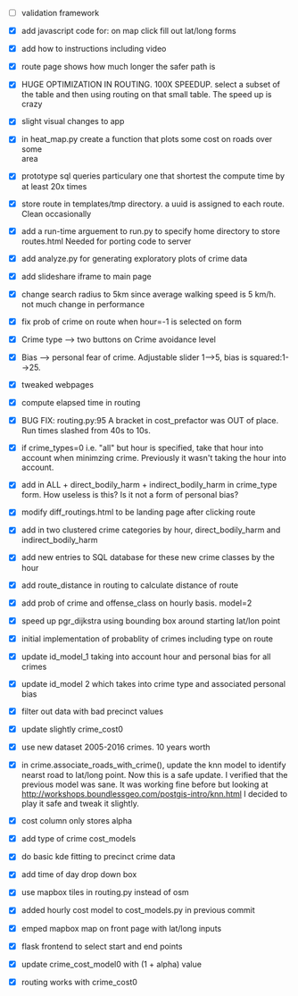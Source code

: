 - [ ] validation framework
- [x] add javascript code for: on map click fill out lat/long forms
- [x] add how to instructions including video
- [x] route page shows how much longer the safer path is

- [x] HUGE OPTIMIZATION IN ROUTING. 100X SPEEDUP. select a subset of the table
      and then using routing on that small table. The speed up is crazy
- [x] slight visual changes to app      

- [x] in heat_map.py create a function that plots some cost on roads over some  
      area
- [x] prototype sql queries particulary one that shortest the compute time by at least
      20x times

- [x] store route in templates/tmp directory. a uuid is assigned to each route.
      Clean occasionally
- [x] add a run-time arguement to run.py to specify home directory to store
      routes.html Needed for porting code to server
- [x] add analyze.py for generating exploratory plots of crime data

- [x] add slideshare iframe to main page

- [x] change search radius to 5km since average walking speed is 5 km/h. not
      much change in performance
- [x] fix prob of crime on route when hour=-1 is selected on form

- [x] Crime type --> two buttons on Crime avoidance level
- [x] Bias --> personal fear of crime. Adjustable slider 1-->5, bias is squared:1-->25.
- [x] tweaked webpages

- [x] compute elapsed time in routing
- [x] BUG FIX: routing.py:95 A bracket in cost_prefactor was OUT of place. Run times
      slashed from 40s to 10s.
- [x] if crime_types=0 i.e. "all" but hour is specified, take that hour into account when minimzing crime.
      Previously it wasn't taking the hour into account.
- [x] add in ALL + direct_bodily_harm + indirect_bodily_harm in crime_type form.
      How useless is this? Is it not a form of personal bias?

- [x] modify diff_routings.html to be landing page after clicking route
- [x] add in two clustered crime categories by hour, direct_bodily_harm and indirect_bodily_harm
- [x] add new entries to SQL database for these new crime classes by the hour
- [x] add route_distance in routing to calculate distance of route
- [x] add prob of crime and offense_class on hourly basis. model=2
- [x] speed up pgr_dijkstra using bounding box around starting lat/lon point

- [x] initial implementation of probablity of crimes including type on route
- [x] update id_model_1 taking into account hour and personal bias for all crimes
- [x] update id_model 2 which takes into crime type and associated personal bias
- [x] filter out data with bad precinct values
- [x] update slightly crime_cost0
- [x] use new dataset 2005-2016 crimes. 10 years worth
- [x] in crime.associate_roads_with_crime(), update the knn model to identify
      nearst road to lat/long point. Now this is a safe update. I verified
      that the previous model was sane. It was working
      fine before but looking at http://workshops.boundlessgeo.com/postgis-intro/knn.html
      I decided to play it safe and tweak it slightly.
- [x] cost column only stores alpha
- [x] add type of crime cost_models
- [x] do basic kde fitting to precinct crime data
- [x] add time of day drop down box
- [x] use mapbox tiles in routing.py instead of osm
- [x] added hourly cost model to cost_models.py in previous commit
- [x] emped mapbox map on front page with lat/long inputs
- [x] flask frontend to select start and end points
- [x] update crime_cost_model0 with (1 + alpha) value
- [x] routing works with crime_cost0
